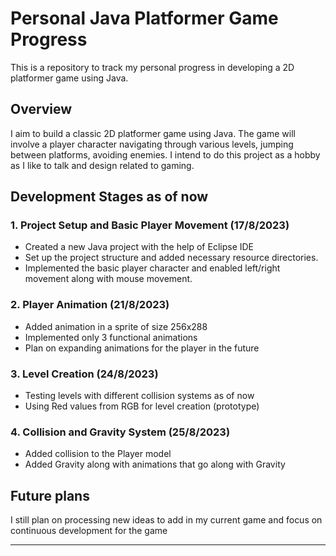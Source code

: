 # Personal Java Platformer Game Progress

This is a repository to track my personal progress in developing a 2D platformer game using Java.

## Overview

I aim to build a classic 2D platformer game using Java. The game will involve a player character navigating through various levels, jumping between platforms, avoiding enemies. I intend to do this project as a hobby as I like to talk and design related to gaming.

## Development Stages as of now

### 1. Project Setup and Basic Player Movement (17/8/2023)

- Created a new Java project with the help of Eclipse IDE
- Set up the project structure and added necessary resource directories.
- Implemented the basic player character and enabled left/right movement along with mouse movement.

### 2. Player Animation (21/8/2023)

- Added animation in a sprite of size 256x288
- Implemented only 3 functional animations
- Plan on expanding animations for the player in the future

### 3. Level Creation (24/8/2023)

- Testing levels with different collision systems as of now
- Using Red values from RGB for level creation (prototype)

### 4. Collision and Gravity System (25/8/2023)

- Added collision to the Player model
- Added Gravity along with animations that go along with Gravity

## Future plans

I still plan on processing new ideas to add in my current game and focus on continuous development for the game

---
